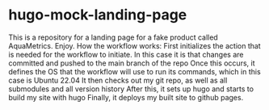 # hugo-mock-landing-page
This is a repository for a landing page for a fake product called AquaMetrics. Enjoy.
How the workflow works:
First initializes the action that is needed for the workflow to initiate. In this case it is that changes are committed and pushed to the main branch of the repo
Once this occurs, it defines the OS that the workflow will use to run its commands, which in this case is Ubuntu 22.04
It then checks out my git repo, as well as all submodules and all version history
After this, it sets up hugo and starts to build my site with hugo
Finally, it deploys my built site to github pages.
